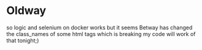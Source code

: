 # Oldway
so logic and selenium on docker works but it seems Betway has changed the class_names of some html tags which is breaking my code
will work of that tonight;)
